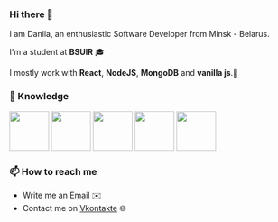 ### Hi there 👋
I am Danila, an enthusiastic Software Developer from Minsk - Belarus.

I'm a student at **BSUIR** 🎓 

I mostly work with **React**, **NodeJS**, **MongoDB** and **vanilla js**.🍦

### 📖 Knowledge

<div>
  <a><img src="https://nodejs.org/static/images/logos/nodejs-new-pantone-black.svg" height="70"></img></a>
  <a><img src="https://upload.wikimedia.org/wikipedia/commons/thumb/a/a7/React-icon.svg/1024px-React-icon.svg.png" height="70"></img></a>
  <a><img src="https://infinapps.com/wp-content/uploads/2018/10/mongodb-logo.png" height="70"></img></a>
  <a><img src="https://duckduckgo.com/i/39ece087.png" height="70"></img></a>
  <a><img src="https://duckduckgo.com/i/2474f7d4.png" height="70"></img></a>
</div>
    

### 📫 How to reach me

- Write me an [Email](mailto:sizykhdanila@gmail.com) ✉️
- Contact me on [Vkontakte](https://vk.com/danissimoe) 🌐

<!--
**MoophHD/MoophHD** is a ✨ _special_ ✨ repository because its `README.md` (this file) appears on your GitHub profile.

Here are some ideas to get you started:

- 🔭 I’m currently working on ...
- 🌱 I’m currently learning ...
- 👯 I’m looking to collaborate on ...
- 🤔 I’m looking for help with ...
- 💬 Ask me about ...
- 📫 How to reach me: ...
- 😄 Pronouns: ...
- ⚡ Fun fact: ...
-->
